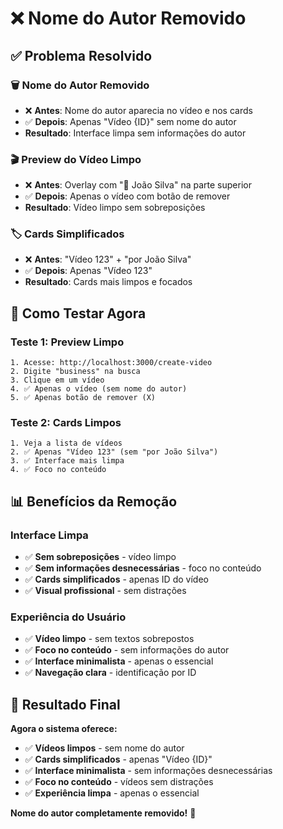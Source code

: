 # ❌ Nome do Autor Removido

## ✅ Problema Resolvido

### **🗑️ Nome do Autor Removido**
- ❌ **Antes**: Nome do autor aparecia no vídeo e nos cards
- ✅ **Depois**: Apenas "Vídeo {ID}" sem nome do autor
- **Resultado**: Interface limpa sem informações do autor

### **🎬 Preview do Vídeo Limpo**
- ❌ **Antes**: Overlay com "👤 João Silva" na parte superior
- ✅ **Depois**: Apenas o vídeo com botão de remover
- **Resultado**: Vídeo limpo sem sobreposições

### **🏷️ Cards Simplificados**
- ❌ **Antes**: "Vídeo 123" + "por João Silva"
- ✅ **Depois**: Apenas "Vídeo 123"
- **Resultado**: Cards mais limpos e focados

## 🚀 Como Testar Agora

### **Teste 1: Preview Limpo**
```
1. Acesse: http://localhost:3000/create-video
2. Digite "business" na busca
3. Clique em um vídeo
4. ✅ Apenas o vídeo (sem nome do autor)
5. ✅ Apenas botão de remover (X)
```

### **Teste 2: Cards Limpos**
```
1. Veja a lista de vídeos
2. ✅ Apenas "Vídeo 123" (sem "por João Silva")
3. ✅ Interface mais limpa
4. ✅ Foco no conteúdo
```

## 📊 Benefícios da Remoção

### **Interface Limpa**
- ✅ **Sem sobreposições** - vídeo limpo
- ✅ **Sem informações desnecessárias** - foco no conteúdo
- ✅ **Cards simplificados** - apenas ID do vídeo
- ✅ **Visual profissional** - sem distrações

### **Experiência do Usuário**
- ✅ **Vídeo limpo** - sem textos sobrepostos
- ✅ **Foco no conteúdo** - sem informações do autor
- ✅ **Interface minimalista** - apenas o essencial
- ✅ **Navegação clara** - identificação por ID

## 🎉 Resultado Final

**Agora o sistema oferece:**
- ✅ **Vídeos limpos** - sem nome do autor
- ✅ **Cards simplificados** - apenas "Vídeo {ID}"
- ✅ **Interface minimalista** - sem informações desnecessárias
- ✅ **Foco no conteúdo** - vídeos sem distrações
- ✅ **Experiência limpa** - apenas o essencial

**Nome do autor completamente removido!** 🚀
